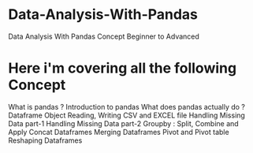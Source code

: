 # Data-Analysis-With-Pandas
Data Analysis With Pandas Concept Beginner to Advanced

# Here i'm covering all the following Concept
What is pandas ?
Introduction to pandas
What does pandas actually do ?
Dataframe Object
Reading, Writing CSV and EXCEL file
Handling Missing Data part-1
Handling Missing Data part-2
Groupby : Split, Combine and Apply
Concat Dataframes
Merging Dataframes
Pivot and Pivot table
Reshaping Dataframes
